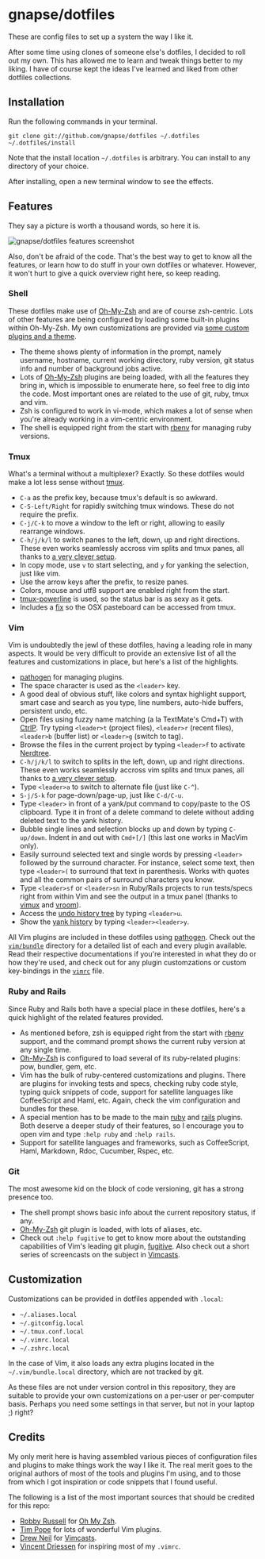 # gnapse/dotfiles

These are config files to set up a system the way I like it.

After some time using clones of someone else's dotfiles, I decided to roll out
my own. This has allowed me to learn and tweak things better to my liking.
I have of course kept the ideas I've learned and liked from other dotfiles
collections.

## Installation

Run the following commands in your terminal.

```terminal
git clone git://github.com/gnapse/dotfiles ~/.dotfiles
~/.dotfiles/install
```

Note that the install location `~/.dotfiles` is arbitrary. You can install to
any directory of your choice.

After installing, open a new terminal window to see the effects.

## Features

They say a picture is worth a thousand words, so here it is.

![gnapse/dotfiles features screenshot](https://dl.dropboxusercontent.com/u/6173591/gnapse-dotfiles.png)

Also, don't be afraid of the code.  That's the best way to get to know all the
features, or learn how to do stuff in your own dotfiles or whatever.  However,
it won't hurt to give a quick overview right here, so keep reading.

### Shell

These dotfiles make use of [Oh-My-Zsh][] and are of course zsh-centric. Lots of
other features are being configured by loading some built-in plugins within
Oh-My-Zsh.  My own customizations are provided via [some custom plugins and
a theme][].

- The theme shows plenty of information in the prompt, namely username,
  hostname, current working directory, ruby version, git status info and number
  of background jobs active.
- Lots of [Oh-My-Zsh][] plugins are being loaded, with all the features they
  bring in, which is impossible to enumerate here, so feel free to dig into the
  code.  Most important ones are related to the use of git, ruby, tmux and vim.
- Zsh is configured to work in vi-mode, which makes a lot of sense when you're
  already working in a vim-centric environment.
- The shell is equipped right from the start with [rbenv][] for managing ruby
  versions.

### Tmux

What's a terminal without a multiplexer?  Exactly.  So these dotfiles would
make a lot less sense without [tmux][].

- `C-a` as the prefix key, because tmux's default is so awkward.
- `C-S-Left/Right` for rapidly switching tmux windows.  These do not require
  the prefix.
- `C-j/C-k` to move a window to the left or right, allowing to easily rearrange
  windows.
- `C-h/j/k/l` to switch panes to the left, down, up and right directions.
  These even works seamlessly accross vim splits and tmux panes, all thanks to
  [a very clever setup][].
- In copy mode, use `v` to start selecting, and `y` for yanking the selection,
  just like vim.
- Use the arrow keys after the prefix, to resize panes.
- Colors, mouse and utf8 support are enabled right from the start.
- [tmux-powerline](https://github.com/erikw/tmux-powerline) is used, so the
  status bar is as sexy as it gets.
- Includes a [fix](https://github.com/ChrisJohnsen/tmux-MacOSX-pasteboard) so
  the OSX pasteboard can be accessed from tmux.

### Vim

Vim is undoubtedly the jewl of these dotfiles, having a leading role in many
aspects.  It would be very difficult to provide an extensive list of all the
features and customizations in place, but here's a list of the highlights.

- [pathogen][] for managing plugins.
- The space character is used as the `<leader>` key.
- A good deal of obvious stuff, like colors and syntax highlight support, smart
  case and search as you type, line numbers, auto-hide buffers, persistent
  undo, etc.
- Open files using fuzzy name matching (a la TextMate's Cmd+T) with
  [CtrlP](https://github.com/kien/ctrlp.vim).  Try typing `<leader>t` (project
  files), `<leader>r` (recent files), `<leader>b` (buffer list) or `<leader>g`
  (switch to tag).
- Browse the files in the current project by typing `<leader>f` to activate
  [Nerdtree](https://github.com/scrooloose/nerdtree).
- `C-h/j/k/l` to switch to splits in the left, down, up and right directions.
  These even works seamlessly accross vim splits and tmux panes, all thanks to
  [a very clever setup][].
- Type `<leader>a` to switch to alternate file (just like `C-^`).
- `S-j/S-k` for page-down/page-up, just like `C-d/C-u`.
- Type `<leader>` in front of a yank/put command to copy/paste to the OS
  clipboard.  Type it in front of a delete command to delete without adding
  deleted text to the yank history.
- Bubble single lines and selection blocks up and down by typing `C-up/down`.  Indent in and
  out with `Cmd+[/]` (this last one works in MacVim only).
- Easily surround selected text and single words by pressing `<leader>`
  followed by the surround character.  For instance, select some text, then
  type `<leader>(` to surround that text in parenthesis.  Works with quotes and
  all the common pairs of surround characters you know.
- Type `<leader>sf` or `<leader>sn` in Ruby/Rails projects to run tests/specs
  right from within Vim and see the output in a tmux panel (thanks to
  [vimux](https://github.com/benmills/vimux) and
  [vroom](https://github.com/skalnik/vim-vroom)).
- Access the [undo history tree](https://github.com/sjl/gundo.vim) by typing
  `<leader>u`.
- Show the [yank history](https://github.com/vim-scripts/YankRing.vim) by
  typing `<leader><leader>y`.

All Vim plugins are included in these dotfiles using [pathogen][].  Check out
the [`vim/bundle`](https://github.com/gnapse/dotfiles/tree/master/vim/bundle)
directory for a detailed list of each and every plugin available.  Read their
respective documentations if you're interested in what they do or how they're
used, and check out for any plugin customzations or custom key-bindings in the
[`vimrc`](https://github.com/gnapse/dotfiles/blob/master/vimrc) file.

### Ruby and Rails

Since Ruby and Rails both have a special place in these dotfiles,  here's a
quick highlight of the related features provided.

- As mentioned before, zsh is equipped right from the start with [rbenv][]
  support, and the command prompt shows the current ruby version at any single
  time.
- [Oh-My-Zsh][] is configured to load several of its ruby-related plugins: pow,
  bundler, gem, etc.
- Vim has the bulk of ruby-centered customizations and plugins.  There are
  plugins for invoking tests and specs, checking ruby code style, typing quick
  snippets of code, support for satellite languages like CoffeeScript and Haml,
  etc.  Again, check the vim configuration and bundles for these.
- A special mention has to be made to the main
  [ruby](https://github.com/vim-ruby/vim-ruby) and
  [rails](https://github.com/tpope/vim-rails) plugins.  Both deserve a deeper
  study of their features, so I encourage you to open vim and type `:help ruby`
  and `:help rails`.
- Support for satellite languages and frameworks, such as CoffeeScript, Haml,
  Markdown, Rdoc, Cucumber, Rspec, etc.

### Git

The most awesome kid on the block of code versioning, git has a strong presence
too.

- The shell prompt shows basic info about the current repository status, if
  any.
- [Oh-My-Zsh][] git plugin is loaded, with lots of aliases, etc.
- Check out `:help fugitive` to get to know more about the outstanding
  capabilities of Vim's leading git plugin,
  [fugitive](https://github.com/tpope/vim-fugitive).  Also check out a short
  series of screencasts on the subject in [Vimcasts][].

## Customization

Customizations can be provided in dotfiles appended with `.local`:

* `~/.aliases.local`
* `~/.gitconfig.local`
* `~/.tmux.conf.local`
* `~/.vimrc.local`
* `~/.zshrc.local`

In the case of Vim, it also loads any extra plugins located in the
`~/.vim/bundle.local` directory, which are not tracked by git.

As these files are not under version control in this repository, they are
suitable to provide your own customizations on a per-user or per-computer
basis.  Perhaps you need some settings in that server, but not in your laptop
;) right?

## Credits

My only merit here is having assembled various pieces of configuration files
and plugins to make things work the way I like it.  The real merit goes to the
original authors of most of the tools and plugins I'm using, and to those from
which I got inspiration or code snippets that I found useful.

The following is a list of the most important sources that should be credited
for this repo:

* [Robby Russell](https://github.com/robbyrussell) for [Oh My Zsh][oh-my-zsh].
* [Tim Pope][] for lots of wonderful Vim plugins.
* [Drew Neil](https://github.com/nelstrom) for [Vimcasts][].
* [Vincent Driessen](https://github.com/nvie) for inspiring most of my `.vimrc`.

[Oh-My-Zsh]: http://github.com/robbyrussell/oh-my-zsh
[some custom plugins and a theme]: https://github.com/gnapse/dotfiles/tree/master/zsh
[tmux]: http://tmux.sourceforge.net
[TextMate]:  http://github.com/textmate/textmate
[pathogen]: http://github.com/tpope/vim-pathogen
[vim-bundle]: https://github.com/gnapse/dotfiles/tree/master/vim/bundle
[mpd]: http://www.musicpd.org/
[rbenv]: https://github.com/sstephenson/rbenv
[Ruby]: http://www.ruby-lang.org/
[Rails]: http://rubyonrails.org/
[a very clever setup]: http://robots.thoughtbot.com/post/53022241323/seamlessly-navigate-vim-and-tmux-splits
[Tim Pope]: https://github.com/tpope
[Vimcasts]: http://vimcasts.org
